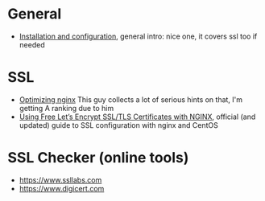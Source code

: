 # General
- [Installation and configuration](https://github.com/jukbot/setup-nginx-webserver), general intro: nice one, it covers ssl too if needed

# SSL
- [Optimizing nginx](https://bjornjohansen.no/optimizing-https-nginx) This guy collects a lot of serious hints on that,
I'm getting A ranking due to him
- [Using Free Let’s Encrypt SSL/TLS Certificates with NGINX](https://www.nginx.com/blog/using-free-ssltls-certificates-from-lets-encrypt-with-nginx/), official (and updated) guide to SSL configuration with nginx and CentOS

# SSL Checker (online tools)
- https://www.ssllabs.com
- https://www.digicert.com
